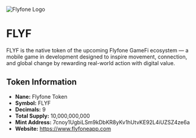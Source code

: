 ![Flyfone Logo](https://img1.wsimg.com/isteam/ip/a824923a-c06b-4bb0-b947-2ef8a4c568e5/52F833D1-0BE7-4A21-92C9-55A88964C17A.png/:/rs=w:140,h:140,cg:true,m/cr=w:140,h:140/qt=q:95)


# FLYF
FLYF is the native token of the upcoming Flyfone GameFi ecosystem — a mobile game in development designed to inspire movement, connection, and global change by rewarding real-world action with digital value.

## Token Information
- **Nane:** Flyfone Token
- **Symbol:** FLYF
- **Decimals:** 9
- **Total Supply:** 10,000,000,000
- **Mint Address:** 7cnoy1UgbiLSm9kDbKR8yKv1hUtvKE92L4iUZSZ4ze6a
- **Website:** https://www.flyfoneapp.com
